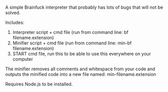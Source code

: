 A simple Brainfuck interpreter that probably has lots of bugs that will not be solved.

Includes:
1. Interpreter script + cmd file (run from command line: bf filename.extension)
2. Minifier script + cmd file (run from command line: min-bf filename.extension)
3. START cmd file, run this to be able to use this everywhere on your computer

The minifier removes all comments and whitespace from your code and outputs the minified code into a new file named: min-filename.extension

Requires Node.js to be installed.
